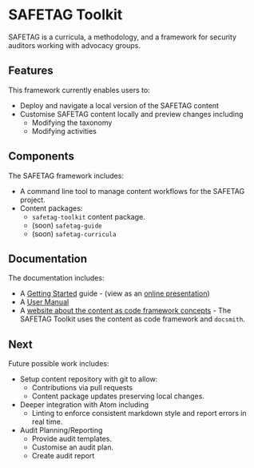 # SAFETAG Toolkit

SAFETAG is a curricula, a methodology, and a framework for security auditors working with advocacy groups.

## Features

This framework currently enables users to:
 - Deploy and navigate a local version of the SAFETAG content
 - Customise SAFETAG content locally and preview changes including
    - Modifying the taxonomy
    - Modifying activities

## Components

The SAFETAG framework includes:
 - A command line tool to manage content workflows for the SAFETAG project.
 - Content packages:
    - `safetag-toolkit` content package.
    - (soon) `safetag-guide`
    - (soon) `safetag-curricula`

## Documentation

The documentation includes:
 - A [Getting Started](getting-started.md) guide - (view as an [online presentation](#))
 - A [User Manual](manual.md)
 - A [website about the content as code framework concepts](http://iilab.github.io/contentascode/) - The SAFETAG Toolkit uses the content as code framework and `docsmith`.

## Next

Future possible work includes:
 - Setup content repository with git to allow:
    - Contributions via pull requests
    - Content package updates preserving local changes.
 - Deeper integration with Atom including
    - Linting to enforce consistent markdown style and report errors in real time.
 - Audit Planning/Reporting
    - Provide audit templates.
    - Customise an audit plan.
    - Create audit report
